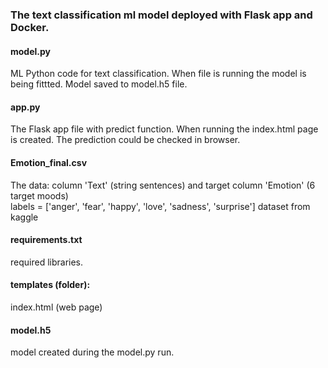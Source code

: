 ### The text classification ml model deployed with Flask app and Docker.


#### model.py

ML Python code for text classification.
When file is running the model is being fittted.
Model saved to model.h5 file.

#### app.py

The Flask app file with predict function.
When running the index.html page is created. The prediction could be checked in browser.

#### Emotion_final.csv

The data: column 'Text' (string sentences) and target column 'Emotion' (6 target moods)   
labels = ['anger', 'fear', 'happy', 'love', 'sadness', 'surprise']
dataset from kaggle

#### requirements.txt

required libraries.

#### templates (folder):
index.html (web page)

#### model.h5

model created during the model.py run.
